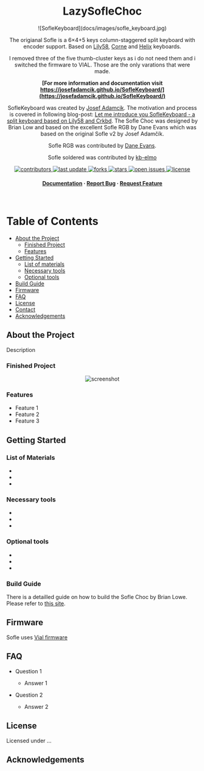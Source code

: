 <div align="center">


  <!-- <img src="assets/logo.png" alt="logo" width="200" height="auto" /> -->
  <h1>LazySofleChoc</h1>
  
  <p>
![SofleKeyboard](docs/images/sofle_keyboard.jpg)

The origianal Sofle is a 6×4+5 keys column-staggered split keyboard with encoder support. Based on [Lily58](https://github.com/kata0510/Lily58), [Corne](https://github.com/foostan/crkbd) and [Helix](https://github.com/MakotoKurauchi/helix) keyboards.

I removed three of the five thumb-cluster keys as i do not need them and i switched the firmware to VIAL. Those are the only varations that were made.

**[For more information and documentation visit https://josefadamcik.github.io/SofleKeyboard/](https://josefadamcik.github.io/SofleKeyboard/)**

SofleKeyboard was created by [Josef Adamcik](https://josef-adamcik.cz/). The motivation and process is covered in following blog-post: [Let me introduce you SofleKeyboard - a split keyboard based on Lily58 and Crkbd](https://josef-adamcik.cz/electronics/let-me-introduce-you-sofle-keyboard-split-keyboard-based-on-lily58.html). The Sofle Choc was designed by Brian Low and based on the excellent Sofle RGB by Dane Evans which was based on the original Sofle v2 by Josef Adamčík.

Sofle RGB was contributed by [Dane Evans](https://github.com/DaneEvans).

Sofle soldered was contributed by [kb-elmo](https://github.com/kb-elmo)

</p>
  
  
<!-- Badges -->
<p>
  <a href="https://github.com/Mboehmlaender/nano-binary-clock/graphs/contributors">
    <img src="https://img.shields.io/github/contributors/Mboehmlaender/nano-binary-clock" alt="contributors" />
  </a>
  <a href="">
    <img src="https://img.shields.io/github/last-commit/Mboehmlaender/nano-binary-clock" alt="last update" />
  </a>
  <a href="https://github.com/Mboehmlaender/nano-binary-clock/network/members">
    <img src="https://img.shields.io/github/forks/Mboehmlaender/nano-binary-clock" alt="forks" />
  </a>
  <a href="https://github.com/Mboehmlaender/nano-binary-clock/stargazers">
    <img src="https://img.shields.io/github/stars/Mboehmlaender/nano-binary-clock" alt="stars" />
  </a>
  <a href="https://github.com/Mboehmlaender/nano-binary-clock/issues/">
    <img src="https://img.shields.io/github/issues/Mboehmlaender/nano-binary-clock" alt="open issues" />
  </a>
  <a href="https://github.com/Mboehmlaender/nano-binary-clock/blob/master/LICENSE">
    <img src="https://img.shields.io/github/license/Mboehmlaender/nano-binary-clock.svg" alt="license" />
  </a>
</p>
   
<h4>
    <a href="https://github.com/Mboehmlaender/nano-binary-clock">Documentation</a>
  <span> · </span>
    <a href="https://github.com/Mboehmlaender/nano-binary-clock/issues/">Report Bug</a>
  <span> · </span>
    <a href="https://github.com/Mboehmlaender/nano-binary-clock/issues/">Request Feature</a>
  </h4>
</div>

<br />

<!-- Table of Contents -->
# Table of Contents

- [About the Project](#about-the-project)
  * [Finished Project](#finished-project)
  * [Features](#features)
- [Getting Started](#getting-started)
  * [List of materials](#list-of-materials)
  * [Necessary tools](#necessary-tools) 
  * [Optional tools](#optional-tools)
- [Build Guide](#build-guide)
- [Firmware](#firmware)
- [FAQ](#faq)
- [License](#license)
- [Contact](#contact)
- [Acknowledgements](#acknowledgements)

<!-- About the Project -->
## About the Project
Description

<!-- Finished Project -->
### Finished Project

<div align="center"> 
  <img src="https://placehold.co/600x400?text=Your+Screenshot+here" alt="screenshot" />
</div>

<!-- Features -->
### Features

- Feature 1
- Feature 2
- Feature 3

<!-- Getting Started -->
## Getting Started

<!-- List of Materials -->
### List of Materials

- 
- 
- 

<!-- Necessary tools -->
### Necessary tools
- 
-
-
   
<!-- Optional tools -->
### Optional tools
- 
-
-

<!-- Build Guide -->
### Build Guide

There is a detailled guide on how to build the Sofle Choc by Brian Lowe. Please refer to [this site](https://brianlow.notion.site/Sofle-Choc-Build-Guide-c4bbbaece6e746f7a5956842af567e79).

<!-- Firmware -->
## Firmware 

Sofle uses [Vial firmware](https://github.com/vial-kb/vial-qmk)

<!-- FAQ -->
## FAQ

- Question 1

  + Answer 1

- Question 2

  + Answer 2


<!-- License -->
## License

Licensed under ...

<!-- Acknowledgments -->
## Acknowledgements
